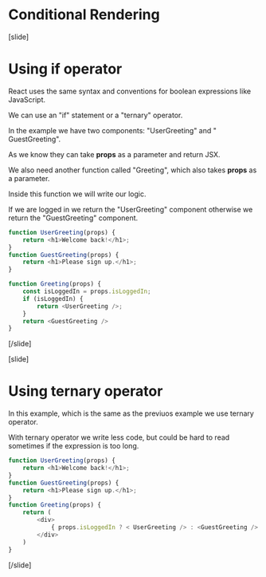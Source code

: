 # Conditional Rendering

[slide]

# Using if operator

React uses the same syntax and conventions for boolean expressions like JavaScript.

We can use an "if" statement or a "ternary" operator.

In the example we have two components: "UserGreeting" and " GuestGreeting".

As we know they can take **props** as a parameter and return JSX.

We also need another function called "Greeting", which also takes **props** as a parameter.

Inside this function we will write our logic.

If we are logged in we return the "UserGreeting" component otherwise we return the "GuestGreeting" component.

```js
function UserGreeting(props) {
    return <h1>Welcome back!</h1>;
}
function GuestGreeting(props) {
    return <h1>Please sign up.</h1>;
}
```

```js
function Greeting(props) {
    const isLoggedIn = props.isLoggedIn;
    if (isLoggedIn) {
        return <UserGreeting />;
    }
    return <GuestGreeting />
}
```

[/slide]

[slide]

# Using ternary operator

In this example, which is the same as the previuos example we use ternary operator.

With ternary operator we write less code, but could be hard to read sometimes if the expression is too long.

```js
function UserGreeting(props) {
    return <h1>Welcome back!</h1>;
}
function GuestGreeting(props) {
    return <h1>Please sign up.</h1>;
}
function Greeting(props) {
    return (
        <div>
            { props.isLoggedIn ? < UserGreeting /> : <GuestGreeting /> }
        </div>
    )
}
```

[/slide]